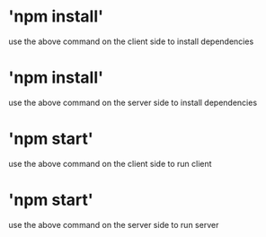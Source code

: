 # 'npm install'
use the above command on the client side to install dependencies

# 'npm install'
use the above command on the server side to install dependencies

# 'npm start'
use the above command on the client side to run client 

# 'npm start'
use the above command on the server side to run server